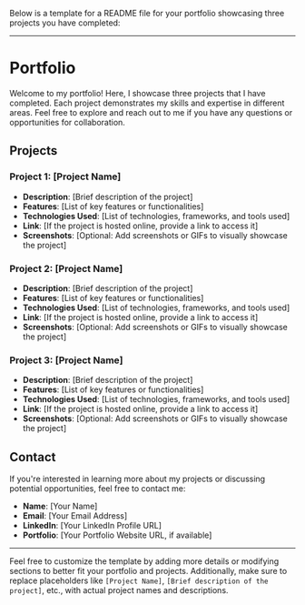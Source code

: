 Below is a template for a README file for your portfolio showcasing three projects you have completed:

---

# Portfolio

Welcome to my portfolio! Here, I showcase three projects that I have completed. Each project demonstrates my skills and expertise in different areas. Feel free to explore and reach out to me if you have any questions or opportunities for collaboration.

## Projects

### Project 1: [Project Name]

- **Description**: [Brief description of the project]
- **Features**: [List of key features or functionalities]
- **Technologies Used**: [List of technologies, frameworks, and tools used]
- **Link**: [If the project is hosted online, provide a link to access it]
- **Screenshots**: [Optional: Add screenshots or GIFs to visually showcase the project]

### Project 2: [Project Name]

- **Description**: [Brief description of the project]
- **Features**: [List of key features or functionalities]
- **Technologies Used**: [List of technologies, frameworks, and tools used]
- **Link**: [If the project is hosted online, provide a link to access it]
- **Screenshots**: [Optional: Add screenshots or GIFs to visually showcase the project]

### Project 3: [Project Name]

- **Description**: [Brief description of the project]
- **Features**: [List of key features or functionalities]
- **Technologies Used**: [List of technologies, frameworks, and tools used]
- **Link**: [If the project is hosted online, provide a link to access it]
- **Screenshots**: [Optional: Add screenshots or GIFs to visually showcase the project]

## Contact

If you're interested in learning more about my projects or discussing potential opportunities, feel free to contact me:

- **Name**: [Your Name]
- **Email**: [Your Email Address]
- **LinkedIn**: [Your LinkedIn Profile URL]
- **Portfolio**: [Your Portfolio Website URL, if available]

---

Feel free to customize the template by adding more details or modifying sections to better fit your portfolio and projects. Additionally, make sure to replace placeholders like `[Project Name]`, `[Brief description of the project]`, etc., with actual project names and descriptions.
